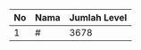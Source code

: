 | No | Nama            | Jumlah Level |
|----|-----------------|--------------|
| 1  | #    |    3678        |
